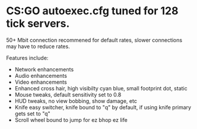 # CS:GO autoexec.cfg tuned for 128 tick servers.

50+ Mbit connection recommened for default rates, slower connections may have to reduce rates.

Features include:
 * Network enhancements
 * Audio enhancements
 * Video enhancements 
 * Enhanced cross hair, high visibilty cyan blue, small footprint dot, static
 * Mouse tweaks, default sensitivity set to 0.8
 * HUD tweaks, no view bobbing, show damage, etc
 * Knife easy switcher, knife bound to "q" by default, if using knife primary gets set to "q"
 * Scroll wheel bound to jump for ez bhop ez life


